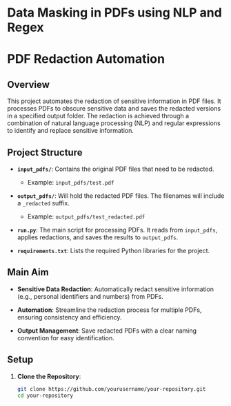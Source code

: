 # Data Masking in PDFs using NLP and Regex
# PDF Redaction Automation

## Overview

This project automates the redaction of sensitive information in PDF files. It processes PDFs to obscure sensitive data and saves the redacted versions in a specified output folder. The redaction is achieved through a combination of natural language processing (NLP) and regular expressions to identify and replace sensitive information.

## Project Structure

- **`input_pdfs/`**: Contains the original PDF files that need to be redacted.
  - Example: `input_pdfs/test.pdf`
  
- **`output_pdfs/`**: Will hold the redacted PDF files. The filenames will include a `_redacted` suffix.
  - Example: `output_pdfs/test_redacted.pdf`
  
- **`run.py`**: The main script for processing PDFs. It reads from `input_pdfs`, applies redactions, and saves the results to `output_pdfs`.
  
- **`requirements.txt`**: Lists the required Python libraries for the project.

## Main Aim

- **Sensitive Data Redaction**: Automatically redact sensitive information (e.g., personal identifiers and numbers) from PDFs.
  
- **Automation**: Streamline the redaction process for multiple PDFs, ensuring consistency and efficiency.
  
- **Output Management**: Save redacted PDFs with a clear naming convention for easy identification.

## Setup

1. **Clone the Repository**:
   ```bash
   git clone https://github.com/yourusername/your-repository.git
   cd your-repository

